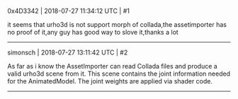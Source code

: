 0x4D3342 | 2018-07-27 11:34:12 UTC | #1

it seems that urho3d is not support morph of collada,the assetimporter has no proof of it,any guy has good way to slove it,thanks a lot

-------------------------

simonsch | 2018-07-27 13:11:42 UTC | #2

As far as i know the AssetImporter can read Collada files and produce a valid urho3d scene from it. This scene contains the joint information needed for the AnimatedModel. The joint weights are applied via shader code.

-------------------------

